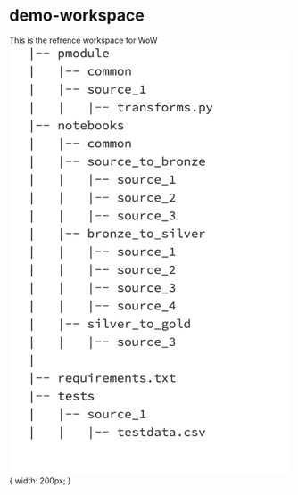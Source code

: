 # demo-workspace
This is the refrence workspace for WoW 
![structure](https://github.com/diggibyte/best-notebooks/blob/main/img/dir_structure.png?raw=true) { width: 200px; }

